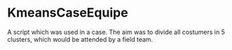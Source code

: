 # KmeansCaseEquipe
A script which was used in a case. The aim was to divide all costumers in 5 clusters, which would be attended by a field team.

